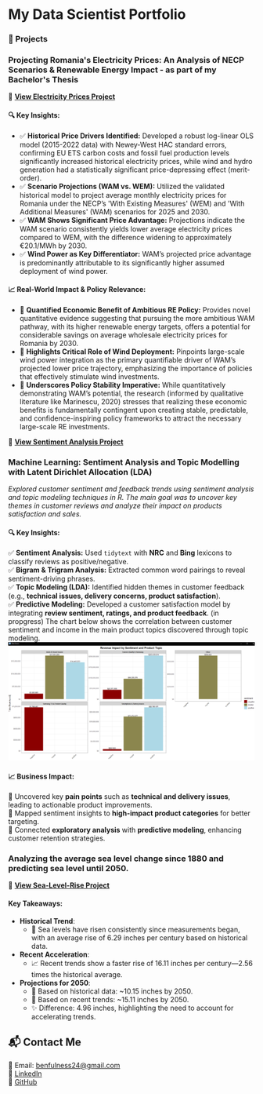 # My Data Scientist Portfolio

### 📝 Projects
### **Projecting Romania's Electricity Prices: An Analysis of NECP Scenarios & Renewable Energy Impact** - as part of my Bachelor's Thesis
🔗 **[View Electricity Prices Project](projects/REI-Impact-and-Electricity-Prices.html)**

#### 🔍 **Key Insights:**
*   ✅ **Historical Price Drivers Identified:** Developed a robust log-linear OLS model (2015-2022 data) with Newey-West HAC standard errors, confirming EU ETS carbon costs and fossil fuel production levels significantly increased historical electricity prices, while wind and hydro generation had a statistically significant price-depressing effect (merit-order).
*   ✅ **Scenario Projections (WAM vs. WEM):** Utilized the validated historical model to project average monthly electricity prices for Romania under the NECP’s 'With Existing Measures' (WEM) and 'With Additional Measures' (WAM) scenarios for 2025 and 2030.
*   ✅ **WAM Shows Significant Price Advantage:** Projections indicate the WAM scenario consistently yields lower average electricity prices compared to WEM, with the difference widening to approximately €20.1/MWh by 2030.
*   ✅ **Wind Power as Key Differentiator:** WAM’s projected price advantage is predominantly attributable to its significantly higher assumed deployment of wind power.

#### 📈 **Real-World Impact & Policy Relevance:**
*   📌 **Quantified Economic Benefit of Ambitious RE Policy:** Provides novel quantitative evidence suggesting that pursuing the more ambitious WAM pathway, with its higher renewable energy targets, offers a potential for considerable savings on average wholesale electricity prices for Romania by 2030.
*   📌 **Highlights Critical Role of Wind Deployment:** Pinpoints large-scale wind power integration as the primary quantifiable driver of WAM’s projected lower price trajectory, emphasizing the importance of policies that effectively stimulate wind investments.
*   📌 **Underscores Policy Stability Imperative:** While quantitatively demonstrating WAM’s potential, the research (informed by qualitative literature like Marinescu, 2020) stresses that realizing these economic benefits is fundamentally contingent upon creating stable, predictable, and confidence-inspiring policy frameworks to attract the necessary large-scale RE investments.

  
🔗 **[View Sentiment Analysis Project](projects/Sentiment-Analysis---Topic-Modelling.html)**
### **Machine Learning: Sentiment Analysis and Topic Modelling with Latent Dirichlet Allocation (LDA)**

*Explored customer sentiment and feedback trends using sentiment analysis and topic modeling techniques in R. The main goal was to uncover key themes in customer reviews and analyze their impact on products satisfaction and sales.*

#### 🔍 **Key Insights:**  
✅ **Sentiment Analysis:** Used `tidytext` with **NRC** and **Bing** lexicons to classify reviews as positive/negative.  
✅ **Bigram & Trigram Analysis:** Extracted common word pairings to reveal sentiment-driving phrases.  
✅ **Topic Modeling (LDA):** Identified hidden themes in customer feedback (e.g., **technical issues, delivery concerns, product satisfaction**).  
✅ **Predictive Modeling:** Developed a customer satisfaction model by integrating **review sentiment, ratings, and product feedback**. (in propgress) 
The chart below shows the correlation between customer sentiment and income in the main product topics discovered through topic modeling. 
![Revenue Impact Model](/assets/img/image.png)

#### 📈 **Business Impact:**  
📌 Uncovered key **pain points** such as **technical and delivery issues**, leading to actionable product improvements.  
📌 Mapped sentiment insights to **high-impact product categories** for better targeting.  
📌 Connected **exploratory analysis** with **predictive modeling**, enhancing customer retention strategies.  

### **Analyzing the average sea level change since 1880 and predicting sea level until 2050.**
🔗 **[View Sea-Level-Rise Project](projects/Sea-Level-Rise.html)**
#### **Key Takeaways:**
- **Historical Trend**:
  - 🌊 Sea levels have risen consistently since measurements began, with an average rise of 6.29 inches per century based on historical data.
- **Recent Acceleration**:
  - 📈 Recent trends show a faster rise of 16.11 inches per century—2.56 times the historical average.
- **Projections for 2050**:
  - 📅 Based on historical data: ~10.15 inches by 2050.
  - 📅 Based on recent trends: ~15.11 inches by 2050.
  - ✨ Difference: 4.96 inches, highlighting the need to account for accelerating trends.

## 📬 Contact Me  
📩 Email: benfulness24@gmail.com  
🔗 [LinkedIn](https://www.linkedin.com/in/flaviusben)  
🔗 [GitHub](https://github.com/Flaviusben)  

